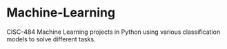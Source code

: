 # Machine-Learning
CISC-484 Machine Learning projects in Python using various classification models to solve different tasks.
